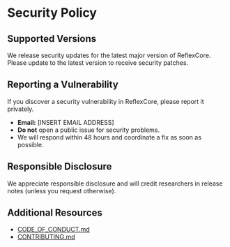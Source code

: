 # Security Policy

## Supported Versions

We release security updates for the latest major version of ReflexCore. Please update to the latest version to receive security patches.

## Reporting a Vulnerability

If you discover a security vulnerability in ReflexCore, please report it privately.

- **Email:** [INSERT EMAIL ADDRESS]
- **Do not** open a public issue for security problems.
- We will respond within 48 hours and coordinate a fix as soon as possible.

## Responsible Disclosure

We appreciate responsible disclosure and will credit researchers in release notes (unless you request otherwise).

## Additional Resources
- [CODE_OF_CONDUCT.md](CODE_OF_CONDUCT.md)
- [CONTRIBUTING.md](CONTRIBUTING.md) 